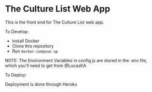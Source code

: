 # The Culture List Web App

This is the front end for The Culture List web app.

To Develop:

- Install Docker
- Clone this repository
- Run `docker-compose up`

NOTE: The Environment Variables in config.js are stored in the .env file, which you'll need to get from @LucasKA

To Deploy:

Deployment is done through Heroku

